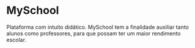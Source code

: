 # MySchool
Plataforma com intuito didático. MySchool tem a finalidade auxiliar tanto alunos como professores, para que possam ter um maior rendimento escolar.
